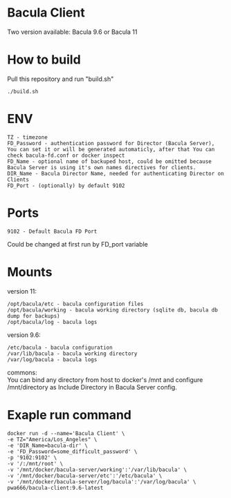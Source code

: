 # Bacula Client
Two version available: Bacula 9.6 or Bacula 11 <br>

# How to build
Pull this repository and run "build.sh"
```
./build.sh
```

# ENV
```
TZ - timezone
FD_Password - authentication password for Director (Bacula Server), You can set it or will be generated automaticly, after that You can check bacula-fd.conf or docker inspect
FD_Name - optional name	of backuped host, could be omitted because Bacula Server is using it's own names directives for clients.
DIR_Name - Bacula Director Name, needed for authenticating Director on Clients
FD_Port - (optionally) by default 9102
```
# Ports
```
9102 - Default Bacula FD Port
```
Could be changed at first run by FD_port variable<br>
# Mounts
version 11:
```
/opt/bacula/etc - bacula configuration files
/opt/bacula/working - bacula working directory (sqlite db, bacula db dump for backups)
/opt/bacula/log - bacula logs
```

version 9.6:
```
/etc/bacula - bacula configuration
/var/lib/bacula - bacula working directory
/var/log/bacula - bacula logs
```

commons:<br>
You can bind any directory from host to docker's /mnt and configure /mnt/directory as Include Directory in Bacula Server config.


# Exaple run command
```
docker run -d --name='Bacula Client' \
-e TZ="America/Los_Angeles" \
-e 'DIR_Name=bacula-dir' \
-e 'FD_Password=some_difficult_password' \
-p '9102:9102' \
-v '/:/mnt/root' \
-v '/mnt/docker/bacula-server/working':'/var/lib/bacula' \
-v '/mnt/docker/bacula-server/etc':'/etc/bacula' \
-v '/mnt/docker/bacula-server/log/bacula':'/var/log/bacula' \
pwa666/bacula-client:9.6-latest
```

